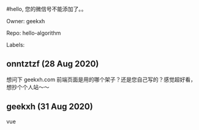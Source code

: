 #hello, 您的微信号不能添加了。。

Owner: geekxh

Repo: hello-algorithm

Labels: 

## onntztzf (28 Aug 2020)

想问下 geekxh.com 前端页面是用的哪个架子？还是您自己写的？感觉超好看，想抄个个人站～～

## geekxh (31 Aug 2020)

vue

